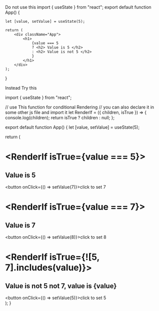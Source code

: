Do not use this 
import { useState } from "react"; 
export default function App() { 

    let [value, setValue] = useState(5); 

    return ( 
        <div className="App"> 
            <h1> 
                {value === 5  
                ? <h2> Value is 5 </h2>  
                : <h2> Value is not 5 </h2> 
                }
            </h1> 
        </div> 
    ); 
} 




Instead Try this

import { useState } from "react";

// use This function for conditional Rendering
// you can also declare it in some other js file and import it
let RenderIf = ({ children, isTrue }) => {
  console.log(children);
  return isTrue ? children : null;
};

export default function App() {
  let [value, setValue] = useState(5);

  return (
    <div className="App">
      <h1>
        <RenderIf isTrue={value === 5}>
          <h2>Value is 5</h2>
          <button onClick={() => setValue(7)}>click to set 7</button>
        </RenderIf>
      </h1>
      <h1>
        <RenderIf isTrue={value === 7}>
          <h2>Value is 7</h2>
          <button onClick={() => setValue(8)}>click to set 8</button>
        </RenderIf>
      </h1>
      <h1>
        <RenderIf isTrue={![5, 7].includes(value)}>
          <h2>Value is not 5 not 7, value is {value}</h2>
          <button onClick={() => setValue(5)}>click to set 5</button>
        </RenderIf>
      </h1>
    </div>
  );
}
